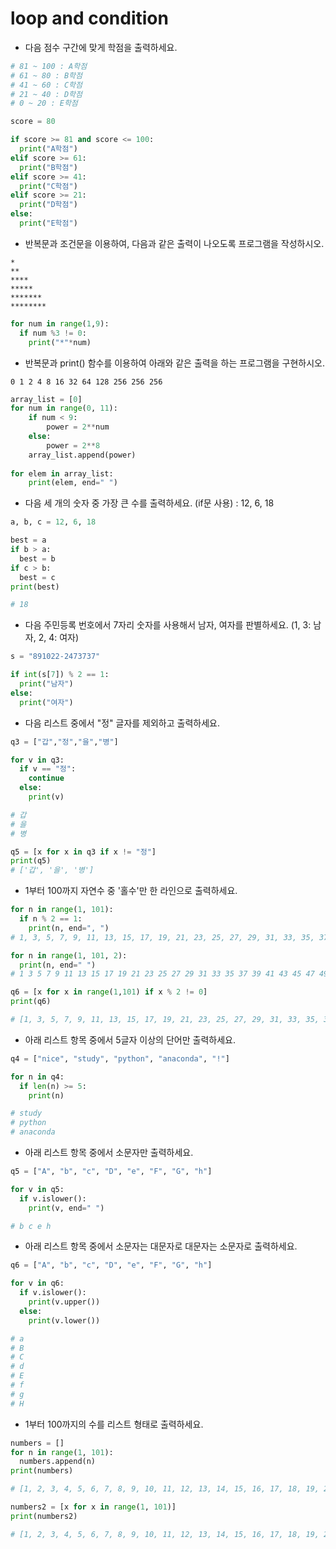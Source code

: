 # loop and condition


* 다음 점수 구간에 맞게 학점을 출력하세요.
```python
# 81 ~ 100 : A학점
# 61 ~ 80 : B학점
# 41 ~ 60 : C학점
# 21 ~ 40 : D학점
# 0 ~ 20 : E학점
```

```python
score = 80

if score >= 81 and score <= 100:
  print("A학점")
elif score >= 61:
  print("B학점")
elif score >= 41:
  print("C학점")
elif score >= 21:
  print("D학점")
else:
  print("E학점")
```

* 반복문과 조건문을 이용하여, 다음과 같은 출력이 나오도록 프로그램을 작성하시오.

```
*
**
****
*****
*******
********
```

```python
for num in range(1,9):
  if num %3 != 0:
    print("*"*num)
```

* 반복문과 print() 함수를 이용하여 아래와 같은 출력을 하는 프로그램을 구현하시오.
```
0 1 2 4 8 16 32 64 128 256 256 256
```

```python
array_list = [0]
for num in range(0, 11):
    if num < 9:
        power = 2**num
    else:
        power = 2**8
    array_list.append(power)
    
for elem in array_list:
    print(elem, end=" ")
```

* 다음 세 개의 숫자 중 가장 큰 수를 출력하세요. (if문 사용) : 12, 6, 18
```python
a, b, c = 12, 6, 18

best = a
if b > a:
  best = b
if c > b:
  best = c
print(best)

# 18
```

* 다음 주민등록 번호에서 7자리 숫자를 사용해서 남자, 여자를 판별하세요. (1, 3: 남자, 2, 4: 여자)
```python
s = "891022-2473737"

if int(s[7]) % 2 == 1:
  print("남자")
else:
  print("여자")
```

* 다음 리스트 중에서 "정" 글자를 제외하고 출력하세요.
```python
q3 = ["갑","정","을","병"]

for v in q3:
  if v == "정":
    continue
  else:
    print(v)

# 갑
# 을
# 병

q5 = [x for x in q3 if x != "정"]
print(q5)
# ['갑', '을', '병']
```

* 1부터 100까지 자연수 중 '홀수'만 한 라인으로 출력하세요.
```python
for n in range(1, 101):
  if n % 2 == 1:
    print(n, end=", ")
# 1, 3, 5, 7, 9, 11, 13, 15, 17, 19, 21, 23, 25, 27, 29, 31, 33, 35, 37, 39, 41, 43, 45, 47, 49, 51, 53, 55, 57, 59, 61, 63, 65, 67, 69, 71, 73, 75, 77, 79, 81, 83, 85, 87, 89, 91, 93, 95, 97, 99,

for n in range(1, 101, 2):
  print(n, end=" ")
# 1 3 5 7 9 11 13 15 17 19 21 23 25 27 29 31 33 35 37 39 41 43 45 47 49 51 53 55 57 59 61 63 65 67 69 71 73 75 77 79 81 83 85 87 89 91 93 95 97 99 

q6 = [x for x in range(1,101) if x % 2 != 0]
print(q6)

# [1, 3, 5, 7, 9, 11, 13, 15, 17, 19, 21, 23, 25, 27, 29, 31, 33, 35, 37, 39, 41, 43, 45, 47, 49, 51, 53, 55, 57, 59, 61, 63, 65, 67, 69, 71, 73, 75, 77, 79, 81, 83, 85, 87, 89, 91, 93, 95, 97, 99]
```

* 아래 리스트 항목 중에서 5글자 이상의 단어만 출력하세요.
```python
q4 = ["nice", "study", "python", "anaconda", "!"]

for n in q4:
  if len(n) >= 5:
    print(n)

# study
# python  
# anaconda
```

* 아래 리스트 항목 중에서 소문자만 출력하세요.
```python
q5 = ["A", "b", "c", "D", "e", "F", "G", "h"]

for v in q5:
  if v.islower():
    print(v, end=" ")

# b c e h 
```

* 아래 리스트 항목 중에서 소문자는 대문자로 대문자는 소문자로 출력하세요.
```python
q6 = ["A", "b", "c", "D", "e", "F", "G", "h"]

for v in q6:
  if v.islower():
    print(v.upper())
  else:
    print(v.lower())

# a
# B
# C
# d
# E
# f
# g
# H
```


* 1부터 100까지의 수를 리스트 형태로 출력하세요.
```python
numbers = []
for n in range(1, 101):
  numbers.append(n)
print(numbers)

# [1, 2, 3, 4, 5, 6, 7, 8, 9, 10, 11, 12, 13, 14, 15, 16, 17, 18, 19, 20, 21, 22, 23, 24, 25, 26, 27, 28, 29, 30, 31, 32, 33, 34, 35, 36, 37, 38, 39, 40, 41, 42, 43, 44, 45, 46, 47, 48, 49, 50, 51, 52, 53, 54, 55, 56, 57, 58, 59, 60, 61, 62, 63, 64, 65, 66, 67, 68, 69, 70, 71, 72, 73, 74, 75, 76, 77, 78, 79, 80, 81, 82, 83, 84, 85, 86, 87, 88, 89, 90, 91, 92, 93, 94, 95, 96, 97, 98, 99, 100]

numbers2 = [x for x in range(1, 101)]
print(numbers2)

# [1, 2, 3, 4, 5, 6, 7, 8, 9, 10, 11, 12, 13, 14, 15, 16, 17, 18, 19, 20, 21, 22, 23, 24, 25, 26, 27, 28, 29, 30, 31, 32, 33, 34, 35, 36, 37, 38, 39, 40, 41, 42, 43, 44, 45, 46, 47, 48, 49, 50, 51, 52, 53, 54, 55, 56, 57, 58, 59, 60, 61, 62, 63, 64, 65, 66, 67, 68, 69, 70, 71, 72, 73, 74, 75, 76, 77, 78, 79, 80, 81, 82, 83, 84, 85, 86, 87, 88, 89, 90, 91, 92, 93, 94, 95, 96, 97, 98, 99, 100]
```
